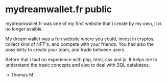 # mydreamwallet.fr public

mydreamwallet.fr was one of my first website that i create by my own, it is no longer avaible. 

My dream wallet was a fun website where you could, invest in cryptos, collect kind of NFT's, and compete with your friends. You had also the possibility to create your team, and trade between users. 

Before that i had no experience with php, html, css and js. It helps me to understand the basic concepts and also to deal with SQL databases.

-> Thomas M
